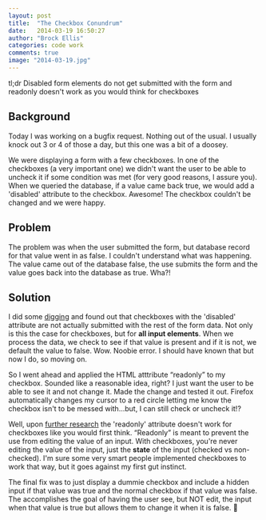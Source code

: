 ```yaml
---
layout: post
title:  "The Checkbox Conundrum"
date:   2014-03-19 16:50:27
author: "Brock Ellis"
categories: code work
comments: true
image: "2014-03-19.jpg"
---
```


tl;dr Disabled form elements do not get submitted with the form and readonly doesn't work as you would think for checkboxes

Background
-------------------
Today I was working on a bugfix request. Nothing out of the usual. I usually knock out 3 or 4 of those a day, but this one was a bit of a doosey.

We were displaying a form with a few checkboxes. In one of the checkboxes (a very important one) we didn't want the user to be able to uncheck it if some condition was met (for very good reasons, I assure you). When we queried the database, if a value came back true, we would add a 'disabled' attribute to the checkbox. Awesome! The checkbox couldn't be changed and we were happy.

Problem
---------------------
The problem was when the user submitted the form, but database record for that value went in as false. I couldn't understand what was happening. The value came out of the database false, the use submits the form and the value goes back into the database as true. Wha?!


Solution
-------------------------
I did some [digging](http://www.w3schools.com/tags/att_input_disabled.asp) and found out that checkboxes with the 'disabled' attribute are not actually submitted with the rest of the form data. Not only is this the case for checkboxes, but for **all input elements**. When we process the data, we check to see if that value is present and if it is not, we default the value to false.  Wow. Noobie error. I should have known that but now I do, so moving on.

So I went ahead and applied the HTML atttribute “readonly” to my checkbox. Sounded like a reasonable idea, right? I just want the user to be able to see it and not change it. Made the change and tested it out. Firefox automatically changes my cursor to a red circle letting me know the checkbox isn't to be messed with...but, I can still check or uncheck it!?

Well, upon [further research](http://stackoverflow.com/questions/155291/can-html-checkboxes-be-set-to-readonly) the 'readonly' attribute doesn't work for checkboxes like you would first think. “Readonly” is meant to prevent the use from editing the value of an input. With checkboxes, you're never editing the value of the input, just the **state** of the input (checked vs non-checked). I'm sure some very smart people implemented checkboxes to work that way, but it goes against my first gut instinct.

The final fix was to just display a dummie checkbox and include a hidden input if that value was true and the normal checkbox if that value was false. The accomplishes the goal of having the user see, but NOT edit, the input when that value is true but allows them to change it when it is false. 
